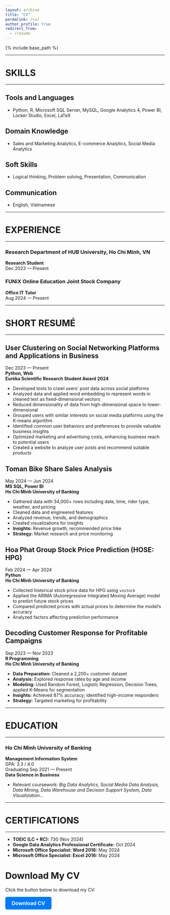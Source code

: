 ```yaml
---
layout: archive
title: "CV"
permalink: /cv/
author_profile: true
redirect_from:
  - /resume
---
```


{% include base_path %}

---
# SKILLS
---
## Tools and Languages
- Python, R, Microsoft SQL Server, MySQL, Google Analytics 4, Power BI, Locker Studio, Excel, LaTeX
## Domain Knowledge
  - Sales and Marketing Analytics, E-commerce Analytics, Social Media Analytics
## Soft Skills
  - Logical thinking, Problem solving, Presentation, Communication
## Communication
  - English, Vietnamese

---

# EXPERIENCE
---

### Research Department of HUB University, Ho Chi Minh, VN  
**Research Student**  
Dec 2023 — Present  

### FUNiX Online Education Joint Stock Company  
**Office IT Tutor**  
Aug 2024 — Present  

---

# SHORT RESUMÉ
---

## User Clustering on Social Networking Platforms and Applications in Business  
Dec 2023 — Present  
**Python, Web**  
**Euréka Scientific Research Student Award 2024**  
- Developed tools to crawl users' post data across social platforms  
- Analyzed data and applied word embedding to represent words in cleaned text as fixed-dimensional vectors  
- Reduced dimensionality of data from high-dimensional space to lower-dimensional  
- Grouped users with similar interests on social media platforms using the K-means algorithm  
- Identified common user behaviors and preferences to provide valuable business insights  
- Optimized marketing and advertising costs, enhancing business reach to potential users  
- Created a website to analyze user posts and recommend suitable products  

## Toman Bike Share Sales Analysis  
May 2024 — Jun 2024  
**MS SQL, Power BI**  
**Ho Chi Minh University of Banking**  
- Gathered data with 34,000+ rows including date, time, rider type, weather, and pricing  
- Cleaned data and engineered features  
- Analyzed revenue, trends, and demographics  
- Created visualizations for insights  
- **Insights:** Revenue growth; recommended price hike  
- **Strategy:** Market research and price monitoring  

## Hoa Phat Group Stock Price Prediction (HOSE: HPG)  
Feb 2024 — Apr 2024  
**Python**  
**Ho Chi Minh University of Banking**  
- Collected historical stock price data for HPG using `vnstock`  
- Applied the ARIMA (Autoregressive Integrated Moving Average) model to predict future stock prices  
- Compared predicted prices with actual prices to determine the model’s accuracy  
- Analyzed factors affecting prediction performance  

## Decoding Customer Response for Profitable Campaigns  
Sep 2023 — Nov 2023  
**R Programming**  
**Ho Chi Minh University of Banking**  
- **Data Preparation:** Cleaned a 2,200+ customer dataset  
- **Analysis:** Explored response rates by age and income  
- **Modeling:** Used Random Forest, Logistic Regression, Decision Trees; applied K-Means for segmentation  
- **Insights:** Achieved 87% accuracy; identified high-income responders  
- **Strategy:** Targeted marketing for profitability  

---

# EDUCATION
---

### Ho Chi Minh University of Banking  
**Management Information System**  
GPA: 3.3 / 4.0  
Graduating Sep 2021 — Present  
**Data Science in Business**  
- Relevant coursework: *Big Data Analytics, Social Media Data Analysis, Data Mining, Data Warehouse and Decision Support System, Data Visualization...*  

---

# CERTIFICATIONS
---
- **TOEIC (LC + RC):** 730 (Nov 2024)  
- **Google Data Analytics Professional Certificate:** Oct 2024  
- **Microsoft Office Specialist: Word 2016:** May 2024  
- **Microsoft Office Specialist: Excel 2016:** May 2024  

# Download My CV

Click the button below to download my CV:

<a href="./NguyenThuyTrinh_DataAnalystIntern.pdf" download="NguyenThuyTrinh_DataAnalystIntern.pdf" style="display: inline-block; padding: 10px 20px; font-size: 16px; font-weight: bold; color: #fff; background-color: #007BFF; text-decoration: none; border-radius: 5px;">Download CV</a>